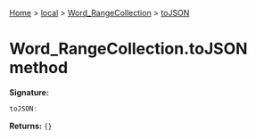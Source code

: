 [Home](./index) &gt; [local](local.md) &gt; [Word\_RangeCollection](local.word_rangecollection.md) &gt; [toJSON](local.word_rangecollection.tojson.md)

# Word\_RangeCollection.toJSON method


**Signature:**
```javascript
toJSON:
```
**Returns:** `{}`


